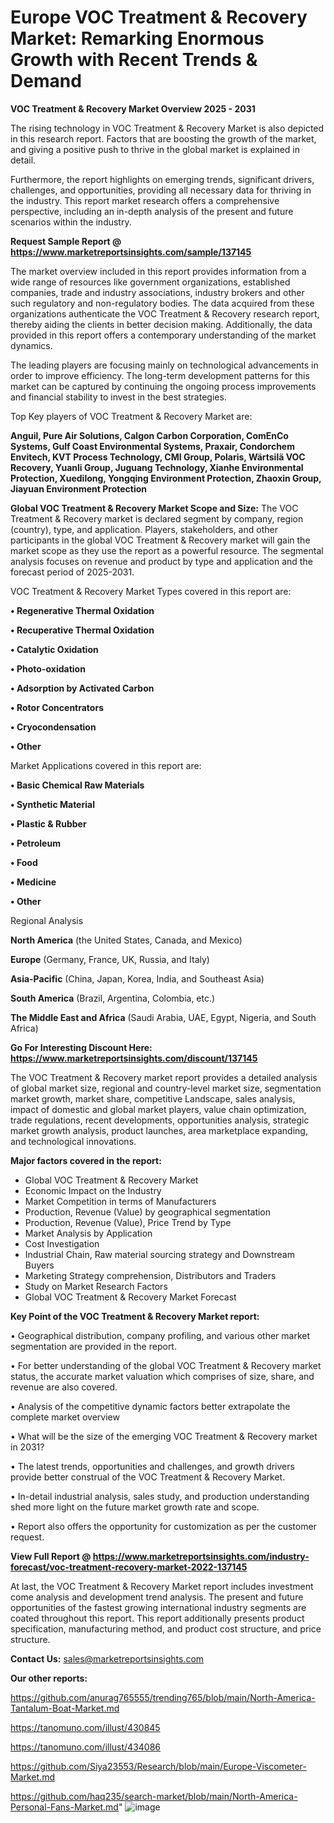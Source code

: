 # Europe VOC Treatment & Recovery Market: Remarking Enormous Growth with Recent Trends & Demand

<Strong> VOC Treatment & Recovery Market Overview 2025 - 2031</strong>

The rising technology in VOC Treatment & Recovery Market is also depicted in this research report. Factors that are boosting the growth of the market, and giving a positive push to thrive in the global market is explained in detail.

Furthermore, the report highlights on emerging trends, significant drivers, challenges, and opportunities, providing all necessary data for thriving in the industry. This report market research offers a comprehensive perspective, including an in-depth analysis of the present and future scenarios within the industry.

<strong>Request Sample Report @ <a href=https://www.marketreportsinsights.com/sample/137145>https://www.marketreportsinsights.com/sample/137145</a></strong>

The market overview included in this report provides information from a wide range of resources like government organizations, established companies, trade and industry associations, industry brokers and other such regulatory and non-regulatory bodies. The data acquired from these organizations authenticate the VOC Treatment & Recovery research report, thereby aiding the clients in better decision making. Additionally, the data provided in this report offers a contemporary understanding of the market dynamics.

The leading players are focusing mainly on technological advancements in order to improve efficiency. The long-term development patterns for this market can be captured by continuing the ongoing process improvements and financial stability to invest in the best strategies.

Top Key players of VOC Treatment & Recovery Market are:

<strong>Anguil, Pure Air Solutions, Calgon Carbon Corporation, ComEnCo Systems, Gulf Coast Environmental Systems, Praxair, Condorchem Envitech, KVT Process Technology, CMI Group, Polaris, Wärtsilä VOC Recovery, Yuanli Group, Juguang Technology, Xianhe Environmental Protection, Xuedilong, Yongqing Environment Protection, Zhaoxin Group, Jiayuan Environment Protection</strong>

<strong><b>Global VOC Treatment & Recovery Market Scope and Size:</b></strong>
The VOC Treatment & Recovery market is declared segment by company, region (country), type, and application. Players, stakeholders, and other participants in the global VOC Treatment & Recovery market will gain the market scope as they use the report as a powerful resource. The segmental analysis focuses on revenue and product by type and application and the forecast period of 2025-2031.

VOC Treatment & Recovery Market Types covered in this report are:

<strong>• Regenerative Thermal Oxidation

• Recuperative Thermal Oxidation

• Catalytic Oxidation

• Photo-oxidation

• Adsorption by Activated Carbon

• Rotor Concentrators

• Cryocondensation

• Other</strong>

Market Applications covered in this report are:

<strong>• Basic Chemical Raw Materials

• Synthetic Material

• Plastic & Rubber

• Petroleum

• Food

• Medicine

• Other</strong> 

Regional Analysis

<strong>North America</strong> (the United States, Canada, and Mexico)

<strong>Europe</strong> (Germany, France, UK, Russia, and Italy)

<strong>Asia-Pacific</strong> (China, Japan, Korea, India, and Southeast Asia)

<strong>South America</strong> (Brazil, Argentina, Colombia, etc.)

<strong>The Middle East and Africa</strong> (Saudi Arabia, UAE, Egypt, Nigeria, and South Africa)

<strong>Go For Interesting Discount Here: <a href=https://www.marketreportsinsights.com/discount/137145>https://www.marketreportsinsights.com/discount/137145</a></strong>

The VOC Treatment & Recovery market report provides a detailed analysis of global market size, regional and country-level market size, segmentation market growth, market share, competitive Landscape, sales analysis, impact of domestic and global market players, value chain optimization, trade regulations, recent developments, opportunities analysis, strategic market growth analysis, product launches, area marketplace expanding, and technological innovations.

<strong><b>Major factors covered in the report:</b></strong>
<ul>
  <li>Global VOC Treatment & Recovery Market </li>
  <li>Economic Impact on the Industry</li>
  <li>Market Competition in terms of Manufacturers</li>
  <li>Production, Revenue (Value) by geographical segmentation</li>
  <li>Production, Revenue (Value), Price Trend by Type</li>
  <li>Market Analysis by Application</li>
  <li>Cost Investigation</li>
  <li>Industrial Chain, Raw material sourcing strategy and Downstream Buyers</li>
  <li>Marketing Strategy comprehension, Distributors and Traders</li>
  <li>Study on Market Research Factors</li>
  <li>Global VOC Treatment & Recovery Market Forecast</li>
</ul>

<strong><b>Key Point of the VOC Treatment & Recovery Market report:</b></strong>

• Geographical distribution, company profiling, and various other market segmentation are provided in the report.

• For better understanding of the global VOC Treatment & Recovery market status, the accurate market valuation which comprises of size, share, and revenue are also covered.

• Analysis of the competitive dynamic factors better extrapolate the complete market overview

• What will be the size of the emerging VOC Treatment & Recovery market in 2031?

• The latest trends, opportunities and challenges, and growth drivers provide better construal of the VOC Treatment & Recovery Market.

• In-detail industrial analysis, sales study, and production understanding shed more light on the future market growth rate and scope.

• Report also offers the opportunity for customization as per the customer request.

<strong><b>View Full Report @ <a href=https://www.marketreportsinsights.com/industry-forecast/voc-treatment-recovery-market-2022-137145>https://www.marketreportsinsights.com/industry-forecast/voc-treatment-recovery-market-2022-137145</a></b></strong>


At last, the VOC Treatment & Recovery Market report includes investment come analysis and development trend analysis. The present and future opportunities of the fastest growing international industry segments are coated throughout this report. This report additionally presents product specification, manufacturing method, and product cost structure, and price structure.

<strong>Contact Us:</strong>
sales@marketreportsinsights.com

<strong>Our other reports:</strong>

<a href=https://github.com/anurag765555/trending765/blob/main/North-America-Tantalum-Boat-Market.md>https://github.com/anurag765555/trending765/blob/main/North-America-Tantalum-Boat-Market.md</a>

<a href=https://tanomuno.com/illust/430845>https://tanomuno.com/illust/430845</a>

<a href=https://tanomuno.com/illust/434086>https://tanomuno.com/illust/434086</a>

<a href=https://github.com/Siya23553/Research/blob/main/Europe-Viscometer-Market.md>https://github.com/Siya23553/Research/blob/main/Europe-Viscometer-Market.md</a>

<a href=https://github.com/haq235/search-market/blob/main/North-America-Personal-Fans-Market.md>https://github.com/haq235/search-market/blob/main/North-America-Personal-Fans-Market.md</a>"
![image](https://github.com/user-attachments/assets/c73a3787-d8d4-4c08-bb08-95248eacd44f)
